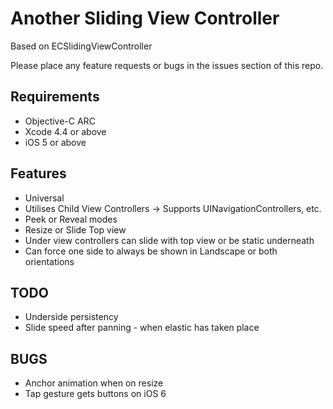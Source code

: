 # Another Sliding View Controller #

Based on ECSlidingViewController

Please place any feature requests or bugs in the issues section of this repo.

## Requirements ##

- Objective-C ARC
- Xcode 4.4 or above
- iOS 5 or above

## Features ##

- Universal
- Utilises Child View Controllers -> Supports UINavigationControllers, etc.
- Peek or Reveal modes
- Resize or Slide Top view
- Under view controllers can slide with top view or be static underneath
- Can force one side to always be shown in Landscape or both orientations

## TODO ##

- Underside persistency
- Slide speed after panning - when elastic has taken place

## BUGS ##

- Anchor animation when on resize
- Tap gesture gets buttons on iOS 6